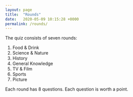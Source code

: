 ```yaml
---
layout: page
title:  "Rounds"
date:   2020-05-09 10:15:28 +0000
permalink: /rounds/
---
```


The quiz consists of seven rounds:

1. Food & Drink
1. Science & Nature
1. History
1. General Knowledge
1. TV & Film
1. Sports
1. Picture

Each round has 8 questions. Each question is worth a point.
